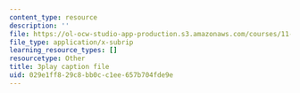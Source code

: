 ```yaml
---
content_type: resource
description: ''
file: https://ol-ocw-studio-app-production.s3.amazonaws.com/courses/11-384-malaysia-sustainable-cities-practicum-spring-2018/029e1ff829c8bb0cc1ee657b704fde9e_b-PoEwPoRe8.srt
file_type: application/x-subrip
learning_resource_types: []
resourcetype: Other
title: 3play caption file
uid: 029e1ff8-29c8-bb0c-c1ee-657b704fde9e
---
```

